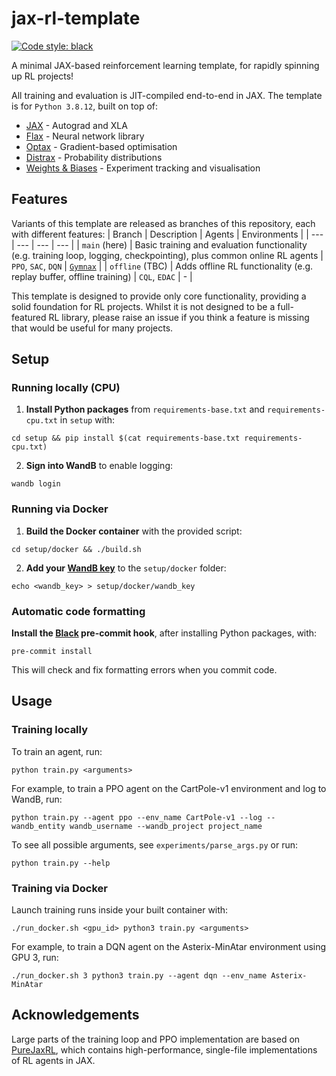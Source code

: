 # jax-rl-template
[![Code style: black](https://img.shields.io/badge/code%20style-black-000000.svg)](https://github.com/psf/black)

A minimal JAX-based reinforcement learning template, for rapidly spinning up RL projects!

All training and evaluation is JIT-compiled end-to-end in JAX. The template is for `Python 3.8.12`, built on top of:
* [JAX](https://github.com/google/jax) - Autograd and XLA
* [Flax](https://github.com/google/flax) - Neural network library
* [Optax](https://github.com/deepmind/optax) - Gradient-based optimisation
* [Distrax](https://github.com/deepmind/distrax) - Probability distributions
* [Weights & Biases](https://wandb.ai/site) - Experiment tracking and visualisation


## Features
Variants of this template are released as branches of this repository, each with different features:
| Branch | Description | Agents | Environments |
| --- | --- | --- | --- |
| `main` (here) | Basic training and evaluation functionality (e.g. training loop, logging, checkpointing), plus common online RL agents | `PPO`, `SAC`, `DQN` | [`Gymnax`](https://github.com/RobertTLange/gymnax) |
| `offline` (TBC) | Adds offline RL functionality (e.g. replay buffer, offline training) | `CQL`, `EDAC` | - |

This template is designed to provide only core functionality, providing a solid foundation for RL projects. Whilst it is not designed to be a full-featured RL library, please raise an issue if you think a feature is missing that would be useful for many projects.


## Setup

### Running locally (CPU)

1. **Install Python packages** from `requirements-base.txt` and `requirements-cpu.txt` in `setup` with:
```
cd setup && pip install $(cat requirements-base.txt requirements-cpu.txt)
```
2. **Sign into WandB** to enable logging:
```
wandb login
```

### Running via Docker

1. **Build the Docker container** with the provided script:
```
cd setup/docker && ./build.sh
```
2. **Add your [WandB key](https://wandb.ai/authorize)** to the `setup/docker` folder:
```
echo <wandb_key> > setup/docker/wandb_key
```

### Automatic code formatting
**Install the [Black](https://github.com/psf/black) pre-commit hook**, after installing Python packages, with:
```
pre-commit install
```
This will check and fix formatting errors when you commit code.

## Usage

### Training locally

To train an agent, run:
```
python train.py <arguments>
```
For example, to train a PPO agent on the CartPole-v1 environment and log to WandB, run:
```
python train.py --agent ppo --env_name CartPole-v1 --log --wandb_entity wandb_username --wandb_project project_name
```
To see all possible arguments, see `experiments/parse_args.py` or run:
```
python train.py --help
```

### Training via Docker
Launch training runs inside your built container with:
```
./run_docker.sh <gpu_id> python3 train.py <arguments>
```
For example, to train a DQN agent on the Asterix-MinAtar environment using GPU 3, run:
```
./run_docker.sh 3 python3 train.py --agent dqn --env_name Asterix-MinAtar
```

## Acknowledgements
Large parts of the training loop and PPO implementation are based on [PureJaxRL](https://github.com/luchris429/purejaxrl), which contains high-performance, single-file implementations of RL agents in JAX.
